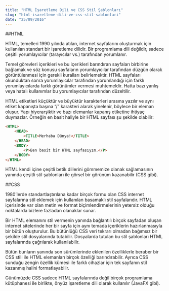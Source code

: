 ```yaml
---
title: "HTML İşaretleme Dili ve CSS Stil Şablonları"
slug: "html-isaretleme-dili-ve-css-stil-sablonlari"
date: "25/09/2016"
---
```


##HTML

HTML, temelleri 1990 yılında atılan, internet sayfalarını oluşturmak için kullanılan standart bir işaretleme dilidir. Bir programlama dili değildir, sadece çeşitli yorumlayıcılar (tarayıcılar vs.) tarafından yorumlanır.

Temel görevleri içerikleri ve bu içerikleri barındıran sayfaları birbirine bağlamak ve söz konusu sayfaların yorumlayıcılar tarafından düzgün olarak görüntülenmesi için gerekli kuralları belirlemektir. HTML sayfaları okunduktan sonra yorumlayıcılar tarafından yorumlandığı için farklı yorumlayıcılarda farklı görünümler vermesi muhtemeldir. Hatta bazı yanlış veya hatalı kullanımlar bu yorumlayıcılar tarafından düzeltilir.

HTML etiketleri küçüktür ve büyüktür karakterleri arasına yazılır ve aynı etiket kapanışta başına “/” karakteri alarak yinelenir, böylece bir eleman oluşur. Yapı hiyerarşiktir ve bazı elemanlar kapanış etiketine ihtiyaç duymazlar. Örneğin en basit haliyle bir HTML sayfası şu şekilde olabilir:

```html
<HTML>
    <HEAD>
        <TITLE>Merhaba Dünya!</TITLE>
    </HEAD>
    <BODY>
        <P>Ben basit bir HTML sayfasıyım.</P>
    </BODY>
</HTML>
```


HTML kendi içine çeşitli betik dillerini gömmemize olanak sağlamasının yanında çeşitli stil şablonları ile görsel bir görünüm kazanabilir (CSS gibi).



##CSS



1980’lerde standartlaştırılana kadar birçok formu olan CSS internet sayfalarına stil eklemek için kullanılan basamaklı stil sayfalarıdır. HTML içerisinde var olan metin ve format biçimlendirmelerinin yetersiz olduğu noktalarda bizlere fazladan olanaklar sunar.

Bir HTML elemanını stil vermenin yanında bağlantılı birçok sayfadan oluşan internet sitelerinde her bir sayfa için aynı temada içeriklerin hazırlanmasıyla bir bütün oluşturulur. Bu bütünlüğü CSS veri tekrarı olmadan bağımsız bir şekilde stil dosyalarında tutabilir. Dosyalarda tutulan bu stil şablonları HTML sayfalarında çağrılarak kullanılabilir.

Bütün bunların yanında son sürümlerinde eklenilen özelliklerle beraber bir CSS stili ile HTML elemanları birçok özelliği barındırabilir. Ayrıca CSS sunduğu zengin özellik kümesi ile farklı cihazlar için tek sayfanın stil kazanmış halini formatlayabilir.

Günümüzde CSS sadece HTML sayfalarında değil birçok programlama kütüphanesi ile birlikte, önyüz işaretleme dili olarak kullanılır (JavaFX gibi).
